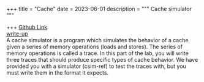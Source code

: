 +++
title = "Cache"
date = 2023-06-01
description = """
Cache simulator
"""

+++
[Github Link](https://github.com/zoharrpg/Cache)\
[write-up](../../document/15213-write-up/cachelab.pdf)\
A cache simulator is a program which simulates the behavior of a cache given a series of memory operations (loads and stores). The series of memory operations is called a trace.
In this part of the lab, you will write three traces that should produce specific types of cache behavior. We have provided you with a simulator (csim-ref) to test the traces with, but you must write them in the format it expects.
